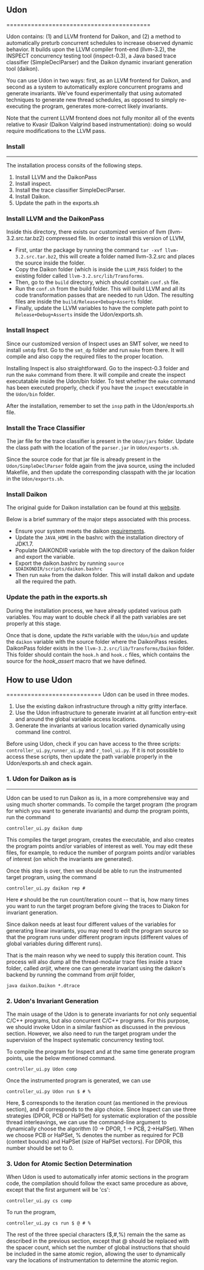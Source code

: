 ## Udon
=========================================

Udon contains: (1) and LLVM frontend for Daikon, and (2) a method to
automatically preturb concurrent schedules to increase observed dynamic
behavior. It builds upon the LLVM compiler front-end (llvm-3.2), the INSPECT
concurrency testing tool (inspect-0.3), a Java based trace classifier
(SimpleDeclParser) and the Daikon dynamic invariant generation tool (daikon).

You can use Udon in two ways: first, as an LLVM frontend for Daikon, and second
as a system to automatically explore concurrent programs and generate
invariants. We've found experimentally that using automated techniques to
generate new thread schedules, as opposed to simply re-executing the program,
generates more-correct likely invariants.

Note that the current LLVM frontend does not fully monitor all of the events
relative to Kvasir (Daikon Valgrind based instrumentation): doing so would
require modifications to the LLVM pass.

### Install
------------------------------------------

The installation process consits of the following steps.
  1. Install LLVM and the DaikonPass
  1. Install inspect.
  1. Install the trace classifier SimpleDeclParser.
  1. Install Daikon.  
  1. Update the path in the exports.sh 

### Install LLVM and the DaikonPass

Inside this directory, there exists our customized version of llvm
(llvm-3.2.src.tar.bz2) compressed file. In order to install this version of
LLVM,
  - First, untar the package by running the command `tar -xvf
    llvm-3.2.src.tar.bz2`, this will create a folder named llvm-3.2.src and
    places the source inside the folder.
  - Copy the Daikon folder (which is inside the `LLVM_PASS` folder) to the
    existing folder called `llvm-3.2.src/lib/Transforms`.
  - Then, go to the `build` directory, which should contain `conf.sh` file.
  - Run the `conf.sh` from the build folder. This will build LLVM and all its
    code transformation passes that are needed to run Udon. The resulting
    files are inside the `build/Release+Debug+Asserts` folder.
  - Finally, update the LLVM variables to have the complete path point to
    `Release+Debug+Asserts` inside the Udon/exports.sh.

### Install Inspect

Since our customized version of Inspect uses an SMT solver, we need to install
`smtdp` first. Go to the `smt_dp` folder and run `make` from there. It will
compile and also copy the required files to the proper location. 

Installing Inspect is also straightforward. Go to the inspect-0.3 folder and
run the `make` command from there. It will compile and create the inspect
executatable inside the Udon/bin folder. To test whether the `make` command
has been executed properly, check if you have the `inspect` executable in the
`Udon/bin` folder. 
  
After the installation, remember to set the `insp` path in the Udon/exports.sh
file.

### Install the Trace Classifier
The jar file for the trace classifier is present in the `Udon/jars` folder.
Update the class path with the location of the `parser.jar` in
`Udon/exports.sh`.

Since the source code for that jar file is already present in the
`Udon/SimpleDeclParser` folde again from the java source, using the included
Makefile, and then update the corresponding classpath with the jar location in
the `Udon/exports.sh`.


### Install Daikon
The original guide for Daikon installation can be found at this
[website](http://plse.cs.washington.edu/daikon/download/doc/daikon.html).

Below is a brief summary of the major steps associated with this process.

 - Ensure your system meets the daikon [requirements](http://plse.cs.washington.edu/daikon/download/doc/daikon.html#Requirements).
 - Update the `JAVA_HOME` in the bashrc with the installation directory of
   JDK1.7.
 - Populate DAIKONDIR variable with the top directory of the daikon folder and
   export the variable.
 - Export the daikon.bashrc by running `source
   $DAIKONDIR/scripts/daikon.bashrc`
 - Then run `make` from the daikon folder. This will install daikon and update
   all the required the path.

### Update the path in the exports.sh 
During the installation process, we have already updated various path
variables. You may want to double check if all the path variables are set
properly at this stage. 

Once that is done, update the `PATH` variable with the `Udon/bin` and update
the `daikon` variable with the source folder where the DaikonPass resides.
DaikonPass folder exists in the `llvm-3.2.src/lib/Transforms/Daikon` folder.
This folder should contain the `hook.h` and `hook.c` files, which contains the
source for the *hook_assert* macro that we have defined.


## How to use Udon
===========================
Udon can be used in three modes.

1. Use the existing daikon infrastructure through a nitty gritty interface.
1. Use the Udon infrastructure to generate invarint at all function entry-exit
   and around the global variable access locations.
1. Generate the invariants at various location varied dynamically using command
   line control.

Before using Udon, check if you can have access to the three scripts:
`controller_ui.py`,`runner_ui.py` and `r_tool_ui.py`. If it is not possible to
access these scripts, then update the path variable properly in the
Udon/exports.sh and check again.

### 1.  Udon for Daikon as is
--------------------------------
Udon can be used to run Daikon as is, in a more comprehensive way and using
much shorter commands. To compile the target program (the program for which you
want to generate invariants) and dump the program points, run the command 

`controller_ui.py daikon dump`

This compiles the target program, creates the executable, and also creates the
program points and/or variables of interest as well. You may edit these files,
for example, to reduce the number of porgram points and/or variables of
  interest (on which the invariants are generated).

Once this step is over, then we should be able to run the instrumented target program, using the command 

`controller_ui.py daikon rep #`

Here `#` should be the run count/iteration count -- that is, how many times you
want to run the target program before giving the traces to Diakon for invariant
generation. 

Since daikon needs at least four different values of the variables for
generating linear invariants, you may need to edit the program source so that
the program runs under different program inputs (different values of global
variables during different runs).  

That is the main reason why we need to supply this iteration count.  This
process will also dump all the thread-modular trace files inside a trace
folder, called *arijit*, where one can generate invariant using the daikon's
backend by running the command from *arijit* folder,

`java daikon.Daikon *.dtrace`

### 2. Udon's Invariant Generation
The main usage of the Udon is to generate invariants for not only sequential
C/C++ programs, but also concurrent C/C++ programs. For this purpose, we should
invoke Udon in a similar fashion as discussed in the previous section.
However, we also need to run the target program under the supervision of the
Inspect systematic concurrency testing tool. 

To compile the program for Inspect and at the same time generate program
points, use the below mentioned command.

`controller_ui.py Udon comp`

Once the instrumented program is generated, we can use

`controller_ui.py Udon run $ # %`

Here, $ corresponds to the iteration count (as mentioned in the previous
section), and # corresponds to the algo choice. Since Inspect can use three
strategies (DPOR, PCB or HaPSet) for systematic exploration of the possible
thread interleavings, we can use the command-line argument to dynamically
choose the algorithm (0 -> DPOR, 1 -> PCB, 2->HaPSet). When we choose PCB or
HaPSet, % denotes the number as required for PCB (context bounds) and HaPSet
(size of HaPSet vectors). For DPOR, this number should be set to 0.

### 3. Udon for Atomic Section Determination
When Udon is used to automatically infer atomic sections in the program code,
the compilation should follow the exact same procedure as above, except that
the first argument will be 'cs':

`controller_ui.py cs comp`


To run the program,

`controller_ui.py cs run $ @ # %`

The rest of the three special characters \($,#,%\) remain the the same as
described in the previous section, except that @ should be replaced with the
spacer count, which set the number of global instructions that should be
included in the same atomic region, allowing the user to dynamically vary the
locations of instrumentation to determine the atomic region. 
